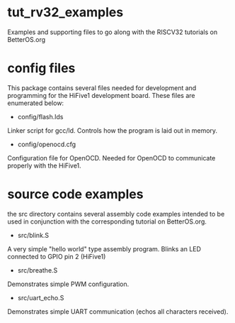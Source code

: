 tut_rv32_examples
=================

Examples and supporting files to go along with the RISCV32 tutorials on BetterOS.org


# config files

This package contains several files needed for development and programming 
for the HiFive1 development board. These files are enumerated below:
 - config/flash.lds
 
 Linker script for gcc/ld. Controls how the program is laid out in memory.
 - config/openocd.cfg
 
 Configuration file for OpenOCD. Needed for OpenOCD to communicate properly with the HiFive1.


# source code examples

the src directory contains several assembly code examples intended to be 
used in conjunction with the corresponding tutorial on BetterOS.org.


 - src/blink.S

 A very simple "hello world" type assembly program. Blinks an LED connected to GPIO pin 2 (HiFive1)

 - src/breathe.S

 Demonstrates simple PWM configuration.

 - src/uart_echo.S

 Demonstrates simple UART communication (echos all characters received).
